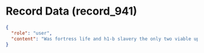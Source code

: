 # Record Data (record_941)

```json
{
  "role": "user",
  "content": "Was fortress life and h1-b slavery the only two viable upwards options for me? "
}
```
